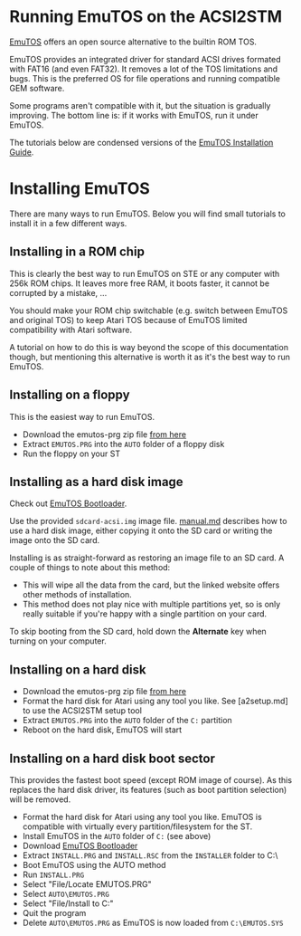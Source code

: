 Running EmuTOS on the ACSI2STM
==============================

[EmuTOS](https://emutos.sourceforge.io/) offers an open source alternative to
the builtin ROM TOS.

EmuTOS provides an integrated driver for standard ACSI drives formated with
FAT16 (and even FAT32). It removes a lot of the TOS limitations and bugs. This
is the preferred OS for file operations and running compatible GEM software.

Some programs aren't compatible with it, but the situation is gradually
improving. The bottom line is: if it works with EmuTOS, run it under EmuTOS.

The tutorials below are condensed versions of the 
[EmuTOS Installation Guide](https://emutos.github.io/manual/#installation).

Installing EmuTOS
=================

There are many ways to run EmuTOS. Below you will find small tutorials to
install it in a few different ways.

Installing in a ROM chip
------------------------

This is clearly the best way to run EmuTOS on STE or any computer with 256k
ROM chips. It leaves more free RAM, it boots faster, it cannot be corrupted by a
mistake, ...

You should make your ROM chip switchable (e.g. switch between EmuTOS and
original TOS) to keep Atari TOS because of EmuTOS limited compatibility with
Atari software.

A tutorial on how to do this is way beyond the scope of this documentation
though, but mentioning this alternative is worth it as it's the best way to run
EmuTOS.

Installing on a floppy
----------------------

This is the easiest way to run EmuTOS.

 * Download the emutos-prg zip file
   [from here](https://emutos.sourceforge.io/download.html)
 * Extract `EMUTOS.PRG` into the `AUTO` folder of a floppy disk
 * Run the floppy on your ST

Installing as a hard disk image
-------------------------------

Check out [EmuTOS Bootloader](https://github.com/czietz/emutos-bootloader).

Use the provided `sdcard-acsi.img` image file. [manual.md](manual.md) describes
how to use a hard disk image, either copying it onto the SD card or writing the
image onto the SD card.

Installing is as straight-forward as restoring an image file to an SD card. A
couple of things to note about this method:

* This will wipe all the data from the card, but the linked website offers
  other methods of installation.
* This method does not play nice with multiple partitions yet, so is only
  really suitable if you're happy with a single partition on your card.

To skip booting from the SD card, hold down the **Alternate** key when turning
on your computer.

Installing on a hard disk
-------------------------

 * Download the emutos-prg zip file
   [from here](https://emutos.sourceforge.io/download.html)
 * Format the hard disk for Atari using any tool you like. See [a2setup.md] to
   use the ACSI2STM setup tool
 * Extract `EMUTOS.PRG` into the `AUTO` folder of the `C:` partition
 * Reboot on the hard disk, EmuTOS will start

Installing on a hard disk boot sector
-------------------------------------

This provides the fastest boot speed (except ROM image of course). As this
replaces the hard disk driver, its features (such as boot partition selection)
will be removed.

 * Format the hard disk for Atari using any tool you like. EmuTOS is compatible
   with virtually every partition/filesystem for the ST.
 * Install EmuTOS in the `AUTO` folder of `C:` (see above)
 * Download
  [EmuTOS Bootloader](https://github.com/czietz/emutos-bootloader/releases)
 * Extract `INSTALL.PRG` and `INSTALL.RSC` from the `INSTALLER` folder to C:\
 * Boot EmuTOS using the AUTO method
 * Run `INSTALL.PRG`
 * Select "File/Locate EMUTOS.PRG"
 * Select `AUTO\EMUTOS.PRG`
 * Select "File/Install to C:"
 * Quit the program
 * Delete `AUTO\EMUTOS.PRG` as EmuTOS is now loaded from `C:\EMUTOS.SYS`

